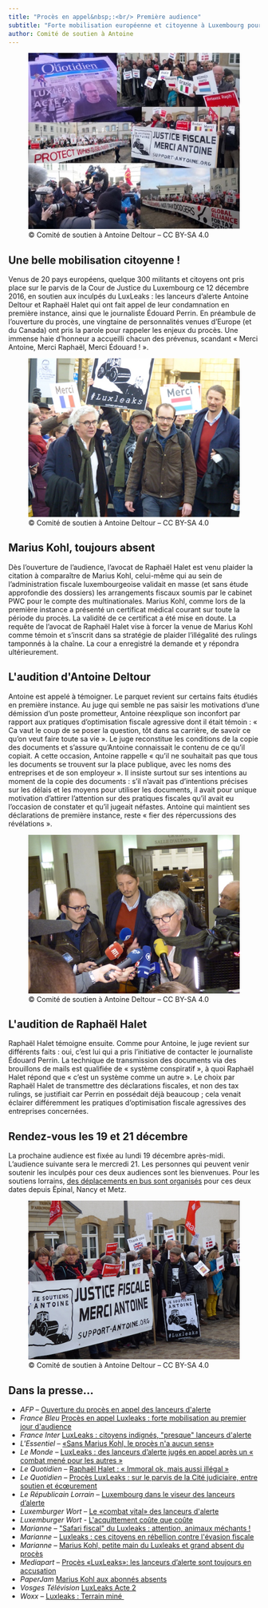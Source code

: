```yaml
---
title: "Procès en appel&nbsp;:<br/> Première audience"
subtitle: "Forte mobilisation européenne et citoyenne à Luxembourg pour l’ouverture du procès en appel LuxLeaks. Trois audiences afin d’obtenir la relaxe !"
author: Comité de soutien à Antoine
---
```


<figure>
  <img src="/images/news/2016-12-13-patchwork.jpg" alt="Patchwork d'images de cette première journée du procès en appel"/>
  <figcaption>&copy; Comité de soutien à Antoine Deltour – CC BY-SA 4.0</figcaption>
</figure>


## Une belle mobilisation citoyenne !

Venus de 20 pays européens, quelque 300 militants et citoyens ont pris place sur le parvis de la Cour de Justice du Luxembourg ce 12 décembre 2016, en soutien aux inculpés du LuxLeaks : les lanceurs d’alerte Antoine Deltour et Raphaël Halet qui ont fait appel de leur condamnation en première instance, ainsi que le journaliste Édouard Perrin. En préambule de l’ouverture du procès, une vingtaine de personnalités venues d’Europe (et du Canada) ont pris la parole pour rappeler les enjeux du procès. Une immense haie d’honneur a accueilli chacun des prévenus, scandant « Merci Antoine, Merci Raphaël, Merci Édouard ! ».

<figure>
  <img src="/images/news/2016-12-13-arrivee-antoine.jpg" alt="Antoine arrive, sous les remerciements de la foule"/>
  <figcaption>&copy; Comité de soutien à Antoine Deltour – CC BY-SA 4.0</figcaption>
</figure>

## Marius Kohl, toujours absent

Dès l’ouverture de l’audience, l’avocat de Raphaël Halet est venu plaider la citation à comparaître de Marius Kohl, celui-même qui au sein de l’administration fiscale luxembourgeoise validait en masse (et sans étude approfondie des dossiers) les arrangements fiscaux soumis par le cabinet PWC pour le compte des multinationales. Marius Kohl, comme lors de la première instance a présenté un certificat médical courant sur toute la période du procès. La validité de ce certificat a été mise en doute. La requête de l’avocat de Raphaël Halet vise à forcer la venue de Marius Kohl comme témoin et s’inscrit dans sa stratégie de plaider l’illégalité des rulings tamponnés à la chaîne. La cour a enregistré la demande et y répondra ultérieurement.

## L'audition d'Antoine Deltour

Antoine est appelé à témoigner. Le parquet revient sur certains faits étudiés en première instance. Au juge qui semble ne pas saisir les motivations d’une démission d’un poste prometteur, Antoine réexplique son inconfort par rapport aux pratiques d’optimisation fiscale agressive dont il était témoin : « Ca vaut le coup de se poser la question, tôt dans sa carrière, de savoir ce qu’on veut faire toute sa vie ». Le juge reconstitue les conditions de la copie des documents et s’assure qu’Antoine connaissait le contenu de ce qu’il copiait. A cette occasion, Antoine rappelle « qu’il ne souhaitait pas que tous les documents se trouvent sur la place publique, avec les noms des entreprises et de son employeur ». Il insiste surtout sur ses intentions au moment de la copie des documents : s’il n’avait pas d’intentions précises sur les délais et les moyens pour utiliser les documents, il avait pour unique motivation d’attirer l’attention sur des pratiques fiscales qu’il avait eu l’occasion de constater et qu’il jugeait néfastes. Antoine qui maintient ses déclarations de première instance, reste « fier des répercussions des révélations ».

<figure>
  <img src="/images/news/2016-12-13-bourdon.jpg" alt="Me Bourdon et Antoine, interviewés par les journalistes à la sortie de l'audience"/>
  <figcaption>&copy; Comité de soutien à Antoine Deltour – CC BY-SA 4.0</figcaption>
</figure>

## L'audition de Raphaël Halet

Raphaël Halet témoigne ensuite. Comme pour Antoine, le juge revient sur différents faits : oui, c’est lui qui a pris l’initiative de contacter le journaliste Édouard Perrin. La technique de transmission des documents via des brouillons de mails est qualifiée de « système conspiratif », à quoi Raphaël Halet répond que « c’est un système comme un autre ». Le choix par Raphaël Halet de transmettre des déclarations fiscales, et non des tax rulings, se justifiait car Perrin en possédait déjà beaucoup ; cela venait éclairer différemment les pratiques d’optimisation fiscale agressives des entreprises concernées.

## Rendez-vous les 19 et 21 décembre

La prochaine audience est fixée au lundi 19 décembre après-midi. L’audience suivante sera le mercredi 21. Les personnes qui peuvent venir soutenir les inculpés pour ces deux audiences sont les bienvenues. Pour les soutiens lorrains, [des déplacements en bus sont organisés](https://www.helloasso.com/associations/comite-de-soutien-a-antoine-deltour/evenements/deplacement-a-luxembourg-1) pour ces deux dates depuis Épinal, Nancy et Metz.

<figure>
  <img src="/images/news/2016-12-13-mobilisation.jpg" alt="Des membres du comité de soutien à Antoine Deltour, derrière leur banderole"/>
  <figcaption>&copy; Comité de soutien à Antoine Deltour – CC BY-SA 4.0</figcaption>
</figure>

## Dans la presse…

- _AFP_ – [Ouverture du procès en appel des lanceurs d'alerte](http://www.lefigaro.fr/international/2016/12/12/01003-20161212ARTFIG00045-proces-en-appel-pour-les-lanceurs-d-alerte-de-luxleaks.php)
- _France Bleu_ [Procès en appel Luxleaks : forte mobilisation au premier jour d'audience](https://www.francebleu.fr/infos/faits-divers-justice/proces-en-appel-luxleaks-forte-mobilisation-au-1er-jour-d-audience-1481576539)
- _France Inter_ [LuxLeaks : citoyens indignés, "presque" lanceurs d'alerte](https://www.franceinter.fr/justice/luxleaks-citoyens-indignes-presque-lanceurs-d-alerte)
- _L'Essentiel_ – [«Sans Marius Kohl, le procès n'a aucun sens»](http://www.lessentiel.lu/fr/luxembourg/story/Sans-Marius-Kohl-le-proces-n-a-aucun-sens--11421134)
- _Le Monde_ – [LuxLeaks : des lanceurs d’alerte jugés en appel après un « combat mené pour les autres »](http://www.lemonde.fr/evasion-fiscale/article/2016/12/12/luxleaks-des-lanceurs-d-alerte-juges-en-appel-apres-un-combat-mene-pour-les-autres_5047814_4862750.html)
- _Le Quotidien_ – [Raphaël Halet : « Immoral ok, mais aussi illégal »](http://www.lequotidien.lu/affaire-luxleaks/proces-luxleaks-raphael-halet-immoral-ok-mais-aussi-illegal/)
- _Le Quotidien_ – [Procès LuxLeaks : sur le parvis de la Cité judiciaire, entre soutien et écœurement](http://www.lequotidien.lu/a-la-une/proces-luxleaks-sur-le-parvis-de-la-cite-judiciaire-entre-soutien-et-ecoeurement/)
- _Le Républicain Lorrain_ – [Luxembourg dans le viseur des lanceurs d’alerte ](http://www.republicain-lorrain.fr/justice/2016/12/13/luxembourg-dans-le-viseur-des-lanceurs-d-alerte)
- _Luxemburger Wort_ – [Le «combat vital» des lanceurs d'alerte](http://www.wort.lu/fr/luxembourg/proces-luxleaks-l-accueil-en-video-le-combat-vital-des-lanceurs-d-alerte-584ec80c53590682caf160c4)
- _Luxemburger Wort_ - [L'acquittement coûte que coûte](http://www.wort.lu/fr/economie/pour-les-accuses-de-luxleaks-l-acquittement-coute-que-coute-584fa56553590682caf16135)
- _Marianne_ – ["Safari fiscal" du Luxleaks : attention, animaux méchants ! ](http://www.marianne.net/safari-fiscal-du-luxleaks-attention-animaux-mechants-100248563.html)
- _Marianne_ – [Luxleaks : ces citoyens en rébellion contre l'évasion fiscale](http://www.marianne.net/luxleaks-ces-citoyens-rebellion-contre-evasion-fiscale-100248558.html)
- _Marianne_ – [Marius Kohl, petite main du Luxleaks et grand absent du procès ](http://www.marianne.net/marius-kohl-petite-main-du-luxleaks-grand-absent-du-proces-100248567.html)
- _Mediapart_ – [Procès «LuxLeaks»: les lanceurs d’alerte sont toujours en accusation ](https://www.mediapart.fr/journal/economie/131216/proces-luxleaks-les-lanceurs-d-alerte-sont-toujours-en-accusation)
- _PaperJam_ [Marius Kohl aux abonnés absents](http://paperjam.lu/news/marius-kohl-aux-abonnes-absents)
- _Vosges Télévision_ [LuxLeaks Acte 2](https://www.vosgestelevision.tv/Journal/Journal-lundi-12-decembre-jPBC1UKLw.html)
- _Woxx_ – [Luxleaks : Terrain miné ](http://www.woxx.lu/luxleaks-terrain-mine%e2%80%a9/)
